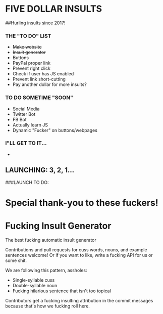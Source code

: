 # FIVE DOLLAR INSULTS
##Hurling insults since 2017!

### THE "TO DO" LIST
* ~~Make website~~
* ~~Insult generator~~
* ~~Buttons~~
* PayPal proper link
* Prevent right click
* Check if user has JS enabled
* Prevent link short-cutting
* Pay another dollar for more insults?



### TO DO SOMETIME "SOON"
* Social Media 
* Twitter Bot
* FB Bot
* Actually learn JS
* Dynamic "Fucker" on buttons/webpages


### I"LL GET TO IT...
*

## LAUNCHING: 3, 2, 1...
###LAUNCH TO DO:






# Special thank-you to these fuckers!
# Fucking Insult Generator
The best fucking automatic insult generator

Contributions and pull requests for cuss words, nouns, and example sentences welcome! Or if you want to like, write a fucking API for us or some shit.

We are following this pattern, assholes:
  - Single-syllable cuss
  - Double-syllable noun
  - Fucking hilarious sentence that isn't too topical

Contributors get a fucking insulting attribution in the commit messages because that's how we fucking roll here.

